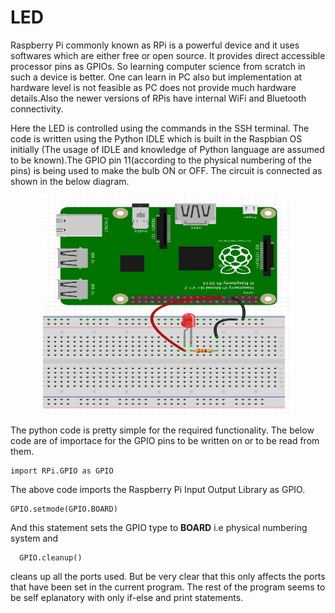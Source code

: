 # LED

  Raspberry Pi commonly known as RPi is a powerful device and it uses softwares which are either free or open source. It provides direct accessible processor pins as GPIOs. So learning computer science from scratch in such a device is better. One can learn in PC also but implementation at hardware level is not feasible as PC does not provide much hardware details.Also the newer versions of RPis have internal WiFi and Bluetooth connectivity.
  
  Here the LED is controlled using the commands in the SSH terminal. The code is written using the Python IDLE which is built in the Raspbian OS initially (The usage of IDLE and knowledge of Python language are assumed to be known).The GPIO pin 11(according to the physical numbering of the pins) is being used to make the bulb ON or OFF. The circuit is connected as shown in the below diagram.
  
  <p align="center"><img src="raspberry-pi-circuit.jpg" alt="Circuit Diagram" width="400" height="350" /></p>
  
  
  The python code is pretty simple for the required functionality. The below code are of importace for the GPIO pins to be written on or to be read from them.
      
    import RPi.GPIO as GPIO
The above code imports the Raspberry Pi Input Output Library as GPIO.     



    GPIO.setmode(GPIO.BOARD)
And this statement sets the GPIO type to **BOARD** i.e physical numbering system and



      GPIO.cleanup()
cleans up all the ports used. But be very clear that this only affects the ports that have been set in the current program. The rest of the program seems to be self eplanatory with only if-else and print statements.
